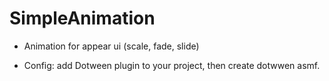 # SimpleAnimation
- Animation for appear ui (scale, fade, slide)

- Config: add Dotween plugin to your project, then create dotwwen asmf.
